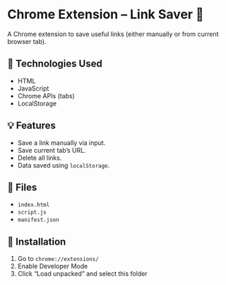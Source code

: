 # Chrome Extension – Link Saver 🔗

A Chrome extension to save useful links (either manually or from current browser tab).

## 🔧 Technologies Used
- HTML
- JavaScript
- Chrome APIs (tabs)
- LocalStorage

## 💡 Features
- Save a link manually via input.
- Save current tab’s URL.
- Delete all links.
- Data saved using `localStorage`.

## 📁 Files
- `index.html`
- `script.js`
- `manifest.json`

## 🚀 Installation
1. Go to `chrome://extensions/`
2. Enable Developer Mode
3. Click “Load unpacked” and select this folder
